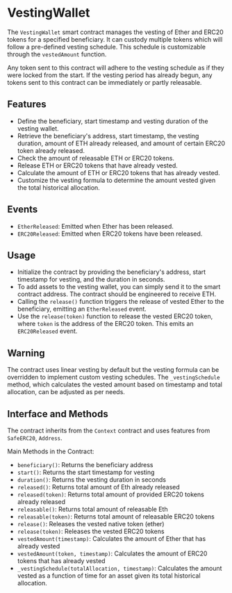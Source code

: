 # VestingWallet

The `VestingWallet` smart contract manages the vesting of Ether and ERC20 tokens for a specified beneficiary. It can custody multiple tokens which will follow a pre-defined vesting schedule. This schedule is customizable through the `vestedAmount` function.

Any token sent to this contract will adhere to the vesting schedule as if they were locked from the start. If the vesting period has already begun, any tokens sent to this contract can be immediately or partly releasable.

## Features

- Define the beneficiary, start timestamp and vesting duration of the vesting wallet.
- Retrieve the beneficiary's address, start timestamp, the vesting duration, amount of ETH already released, and amount of certain ERC20 token already released.
- Check the amount of releasable ETH or ERC20 tokens.
- Release ETH or ERC20 tokens that have already vested.
- Calculate the amount of ETH or ERC20 tokens that has already vested.
- Customize the vesting formula to determine the amount vested given the total historical allocation.

## Events

- `EtherReleased`: Emitted when Ether has been released. 
- `ERC20Released`: Emitted when ERC20 tokens have been released.

## Usage

- Initialize the contract by providing the beneficiary's address, start timestamp for vesting, and the duration in seconds.
- To add assets to the vesting wallet, you can simply send it to the smart contract address. The contract should be engineered to receive ETH.
- Calling the `release()` function triggers the release of vested Ether to the beneficiary, emitting an `EtherReleased` event.
- Use the `release(token)` function to release the vested ERC20 token, where `token` is the address of the ERC20 token. This emits an `ERC20Released` event.

## Warning

The contract uses linear vesting by default but the vesting formula can be overridden to implement custom vesting schedules. The `_vestingSchedule` method, which calculates the vested amount based on timestamp and total allocation, can be adjusted as per needs.
  
## Interface and Methods 

The contract inherits from the `Context` contract and uses features from `SafeERC20`, `Address`.

Main Methods in the Contract: 
- `beneficiary()`: Returns the beneficiary address
- `start()`: Returns the start timestamp for vesting
- `duration()`: Returns the vesting duration in seconds
- `released()`: Returns total amount of Eth already released
- `released(token)`: Returns total amount of provided ERC20 tokens already released
- `releasable()`: Returns total amount of releasable Eth
- `releasable(token)`: Returns total amount of releasable ERC20 tokens
- `release()`: Releases the vested native token (ether)
- `release(token)`: Releases the vested ERC20 tokens
- `vestedAmount(timestamp)`: Calculates the amount of Ether that has already vested
- `vestedAmount(token, timestamp)`: Calculates the amount of ERC20 tokens that has already vested
- `_vestingSchedule(totalAllocation, timestamp)`: Calculates the amount vested as a function of time for an asset given its total historical allocation.